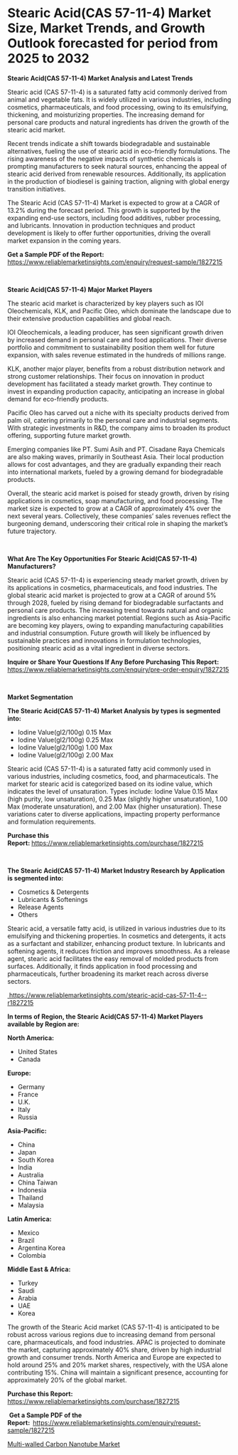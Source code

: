 <p><h1>Stearic Acid(CAS 57-11-4) Market Size, Market Trends, and Growth Outlook forecasted for period from 2025 to 2032</h1></p><p><strong>Stearic Acid(CAS 57-11-4) Market Analysis and Latest Trends</strong></p>
<p><p>Stearic acid (CAS 57-11-4) is a saturated fatty acid commonly derived from animal and vegetable fats. It is widely utilized in various industries, including cosmetics, pharmaceuticals, and food processing, owing to its emulsifying, thickening, and moisturizing properties. The increasing demand for personal care products and natural ingredients has driven the growth of the stearic acid market. </p><p>Recent trends indicate a shift towards biodegradable and sustainable alternatives, fueling the use of stearic acid in eco-friendly formulations. The rising awareness of the negative impacts of synthetic chemicals is prompting manufacturers to seek natural sources, enhancing the appeal of stearic acid derived from renewable resources. Additionally, its application in the production of biodiesel is gaining traction, aligning with global energy transition initiatives.</p><p>The Stearic Acid (CAS 57-11-4) Market is expected to grow at a CAGR of 13.2% during the forecast period. This growth is supported by the expanding end-use sectors, including food additives, rubber processing, and lubricants. Innovation in production techniques and product development is likely to offer further opportunities, driving the overall market expansion in the coming years.</p></p>
<p><strong>Get a Sample PDF of the Report:&nbsp;</strong> <a href="https://www.reliablemarketinsights.com/enquiry/request-sample/1827215?utm_campaign=2953&utm_medium=2&utm_source=Github&utm_content=ia&utm_term=03042025&utm_id=stearic-acidcas-57-11-4">https://www.reliablemarketinsights.com/enquiry/request-sample/1827215</a></p>
<p>&nbsp;</p>
<p><strong>Stearic Acid(CAS 57-11-4) Major Market Players</strong></p>
<p><p>The stearic acid market is characterized by key players such as IOI Oleochemicals, KLK, and Pacific Oleo, which dominate the landscape due to their extensive production capabilities and global reach. </p><p>IOI Oleochemicals, a leading producer, has seen significant growth driven by increased demand in personal care and food applications. Their diverse portfolio and commitment to sustainability position them well for future expansion, with sales revenue estimated in the hundreds of millions range.</p><p>KLK, another major player, benefits from a robust distribution network and strong customer relationships. Their focus on innovation in product development has facilitated a steady market growth. They continue to invest in expanding production capacity, anticipating an increase in global demand for eco-friendly products.</p><p>Pacific Oleo has carved out a niche with its specialty products derived from palm oil, catering primarily to the personal care and industrial segments. With strategic investments in R&D, the company aims to broaden its product offering, supporting future market growth.</p><p>Emerging companies like PT. Sumi Asih and PT. Cisadane Raya Chemicals are also making waves, primarily in Southeast Asia. Their local production allows for cost advantages, and they are gradually expanding their reach into international markets, fueled by a growing demand for biodegradable products.</p><p>Overall, the stearic acid market is poised for steady growth, driven by rising applications in cosmetics, soap manufacturing, and food processing. The market size is expected to grow at a CAGR of approximately 4% over the next several years. Collectively, these companies’ sales revenues reflect the burgeoning demand, underscoring their critical role in shaping the market’s future trajectory.</p></p>
<p>&nbsp;</p>
<p><strong>What Are The Key Opportunities For Stearic Acid(CAS 57-11-4) Manufacturers?</strong></p>
<p><p>Stearic acid (CAS 57-11-4) is experiencing steady market growth, driven by its applications in cosmetics, pharmaceuticals, and food industries. The global stearic acid market is projected to grow at a CAGR of around 5% through 2028, fueled by rising demand for biodegradable surfactants and personal care products. The increasing trend towards natural and organic ingredients is also enhancing market potential. Regions such as Asia-Pacific are becoming key players, owing to expanding manufacturing capabilities and industrial consumption. Future growth will likely be influenced by sustainable practices and innovations in formulation technologies, positioning stearic acid as a vital ingredient in diverse sectors.</p></p>
<p><strong>Inquire or Share Your Questions If Any Before Purchasing This Report:</strong> <a href="https://www.reliablemarketinsights.com/enquiry/pre-order-enquiry/1827215?utm_campaign=2953&utm_medium=2&utm_source=Github&utm_content=ia&utm_term=03042025&utm_id=stearic-acidcas-57-11-4">https://www.reliablemarketinsights.com/enquiry/pre-order-enquiry/1827215</a></p>
<p>&nbsp;</p>
<p><strong>Market Segmentation</strong></p>
<p><strong>The Stearic Acid(CAS 57-11-4) Market Analysis by types is segmented into:</strong></p>
<p><ul><li>Iodine Value(gI2/100g) 0.15 Max</li><li>Iodine Value(gI2/100g) 0.25 Max</li><li>Iodine Value(gI2/100g) 1.00 Max</li><li>Iodine Value(gI2/100g) 2.00 Max</li></ul></p>
<p><p>Stearic acid (CAS 57-11-4) is a saturated fatty acid commonly used in various industries, including cosmetics, food, and pharmaceuticals. The market for stearic acid is categorized based on its iodine value, which indicates the level of unsaturation. Types include: Iodine Value 0.15 Max (high purity, low unsaturation), 0.25 Max (slightly higher unsaturation), 1.00 Max (moderate unsaturation), and 2.00 Max (higher unsaturation). These variations cater to diverse applications, impacting property performance and formulation requirements.</p></p>
<p><strong>Purchase this Report:&nbsp;</strong><a href="https://www.reliablemarketinsights.com/purchase/1827215?utm_campaign=2953&utm_medium=2&utm_source=Github&utm_content=ia&utm_term=03042025&utm_id=stearic-acidcas-57-11-4">https://www.reliablemarketinsights.com/purchase/1827215</a></p>
<p>&nbsp;</p>
<p><strong>The Stearic Acid(CAS 57-11-4) Market Industry Research by Application is segmented into:</strong></p>
<p><ul><li>Cosmetics & Detergents</li><li>Lubricants & Softenings</li><li>Release Agents</li><li>Others</li></ul></p>
<p><p>Stearic acid, a versatile fatty acid, is utilized in various industries due to its emulsifying and thickening properties. In cosmetics and detergents, it acts as a surfactant and stabilizer, enhancing product texture. In lubricants and softening agents, it reduces friction and improves smoothness. As a release agent, stearic acid facilitates the easy removal of molded products from surfaces. Additionally, it finds application in food processing and pharmaceuticals, further broadening its market reach across diverse sectors.</p></p>
<p><a href="https://www.reliablemarketinsights.com/stearic-acid-cas-57-11-4--r1827215?utm_campaign=2953&utm_medium=2&utm_source=Github&utm_content=ia&utm_term=03042025&utm_id=stearic-acidcas-57-11-4">&nbsp;https://www.reliablemarketinsights.com/stearic-acid-cas-57-11-4--r1827215</a></p>
<p><strong>In terms of Region, the Stearic Acid(CAS 57-11-4) Market Players available by Region are:</strong></p>
<p>
    <p> <strong> North America: </strong>
        <ul>
            <li>United States</li>
            <li>Canada</li>
        </ul>
        </p> 
    <p> <strong> Europe: </strong>
        <ul>
            <li>Germany</li>
            <li>France</li>
            <li>U.K.</li>
            <li>Italy</li>
            <li>Russia</li>
        </ul>
        </p> 
    <p> <strong> Asia-Pacific: </strong>
        <ul>
            <li>China</li>
            <li>Japan</li>
            <li>South Korea</li>
            <li>India</li>
            <li>Australia</li>
            <li>China Taiwan</li>
            <li>Indonesia</li>
            <li>Thailand</li>
            <li>Malaysia</li>
        </ul>
        </p> 
    <p> <strong> Latin America: </strong>
        <ul>
            <li>Mexico</li>
            <li>Brazil</li>
            <li>Argentina Korea</li>
            <li>Colombia</li>
        </ul>
        </p> 
    <p> <strong> Middle East & Africa: </strong>
        <ul>
            <li>Turkey</li>
            <li>Saudi</li>
            <li>Arabia</li>
            <li>UAE</li>
            <li>Korea</li>
        </ul>
    </p>
    </p>
<p><p>The growth of the Stearic Acid market (CAS 57-11-4) is anticipated to be robust across various regions due to increasing demand from personal care, pharmaceuticals, and food industries. APAC is projected to dominate the market, capturing approximately 40% share, driven by high industrial growth and consumer trends. North America and Europe are expected to hold around 25% and 20% market shares, respectively, with the USA alone contributing 15%. China will maintain a significant presence, accounting for approximately 20% of the global market.</p></p>
<p><strong>Purchase this Report: </strong><a href="https://www.reliablemarketinsights.com/purchase/1827215?utm_campaign=2953&utm_medium=2&utm_source=Github&utm_content=ia&utm_term=03042025&utm_id=stearic-acidcas-57-11-4">https://www.reliablemarketinsights.com/purchase/1827215</a></p>
<p>&nbsp;<strong>Get a Sample PDF of the Report:&nbsp;&nbsp;</strong><a href="https://www.reliablemarketinsights.com/enquiry/request-sample/1827215?utm_campaign=2953&utm_medium=2&utm_source=Github&utm_content=ia&utm_term=03042025&utm_id=stearic-acidcas-57-11-4">https://www.reliablemarketinsights.com/enquiry/request-sample/1827215</a></p>
<p><strong></strong></p>
<p><p><a href="https://github.com/organophelia8282/Market-Research-Report-List-1/blob/main/multi-walled-carbon-nanotube-market.md?utm_campaign=2953&utm_medium=2&utm_source=Github&utm_content=ia&utm_term=03042025&utm_id=stearic-acidcas-57-11-4">Multi-walled Carbon Nanotube Market</a></p></p>